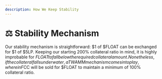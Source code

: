 ```yaml
---
description: How We Keep Stability
---
```


# ⚖ Stability Mechanism

Our stability mechanism is straightforward: $1 of $FLOAT can be exchanged for $1 of $5LP. Keeping our starting 200% collateral ratio in mind, it is highly improbable for $FLOAT to fall below the required collateral amount. Nonetheless, if the collateral falls underwater, a TWAMM mechanism comes into play, wherein F$CC will be sold for $FLOAT to maintain a minimum of 100% collateral ratio.
